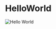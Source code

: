 # HelloWorld

![Hello World](https://user-images.githubusercontent.com/45020018/48451803-7327fa80-e7ef-11e8-98ff-719ece007927.png)
